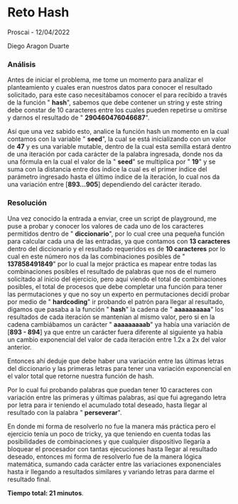# **Reto Hash**

Proscai - 12/04/2022

Diego Aragon Duarte

### Análisis

Antes de iniciar el problema, me tome un momento para analizar el planteamiento y cuales eran nuestros datos para conocer el resultado solicitado, para este caso necesitábamos conocer el para recibido a través de la función &quot; **hash**&quot;, sabemos que debe contener un string y este string debe constar de 10 caracteres entre los cuales pueden repetirse u omitirse y darnos el resultado de &quot; **290460476046687**&quot;.

Así que una vez sabido esto, analice la función hash un momento en la cual contamos con la variable &quot; **seed**&quot;, la cual se está inicializando con un valor de **47** y es una variable mutable, dentro de la cual esta semilla estará dentro de una iteración por cada carácter de la palabra ingresada, donde nos da una fórmula en la cual el valor de la &quot; **seed**&quot; se multiplica por &quot; **19**&quot; y se suma con la distancia entre dos índice la cual es el primer índice del parámetro ingresado hasta el último índice de la iteración, lo cual nos da una variación entre [**893…905**] dependiendo del carácter iterado.

### Resolución

Una vez conocido la entrada a enviar, cree un script de playground, me puse a probar y conocer los valores de cada uno de los caracteres permitidos dentro de &quot; **diccionario**&quot;, por lo cual cree una pequeña función para calcular cada una de las entradas, ya que contamos con **13 caracteres** dentro del diccionario y el resultado requeridos es de **10 caracteres** por lo cual en este número nos da las combinaciones posibles de &quot; **137858491849**&quot; por lo cual la mejor práctica es mapear entre todas las combinaciones posibles el resultado de palabras que nos de el numero solicitado al inicio del ejercicio, pero aquí viendo el total de combinaciones posibles, el total de procesos que debe completar una función para tener las permutaciones y que no soy un experto en permutaciones decidí probar por medio de &quot; **hardcoding**&quot; ir probando el patrón para llegar al resultado, digamos que pasaba a la función &quot; **hash**&quot; la cadena de &quot; **aaaaaaaaaa**&quot; los resultados de cada iteración se mantenían al mismo valor, pero si en la cadena cambiábamos un carácter &quot; **aaaaaaaaab**&quot; ya había una variación de [**893 - 894**] ya que entre un carácter fuera diferente al siguiente ya había un cambio exponencial del valor de cada iteración entre 1.2x a 2x del valor anterior.

Entonces ahí deduje que debe haber una variación entre las últimas letras del diccionario y las primeras letras para tener una variación exponencial en el valor total que retorne nuestra función de hash.

Por lo cual fui probando palabras que puedan tener 10 caracteres con variación entre las primeras y últimas palabras, así que fui agregando letra por letra para ir teniendo el acumulado total deseado, hasta llegar al resultado con la palabra &quot; **perseverar**&quot;.

En donde mi forma de resolverlo no fue la manera más práctica pero el ejercicio tenía un poco de tricky, ya que teniendo en cuenta todas las posibilidades de combinaciones y que cualquier dispositivo llegaría a bloquear el procesador con tantas ejecuciones hasta llegar al resultado deseado, entonces mi forma de resolverlo fue de la manera lógica matemática, sumando cada carácter entre las variaciones exponenciales hasta ir llegando a resultados similares y variando letras para darme el resultado final.

**Tiempo total: 21 minutos**.